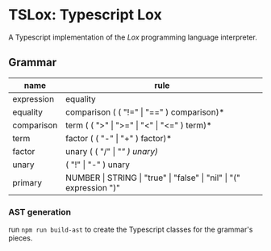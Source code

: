 # TSLox: Typescript Lox

A Typescript implementation of the _Lox_ programming language interpreter.


## Grammar
| name | rule |
|------|------|
| expression | equality |
| equality | comparison ( ( "!=" \| "==" ) comparison)* |
| comparison | term ( ( ">" \| ">=" \| "<" \| "<=" ) term)* |
| term | factor ( ( "-" \| "+" ) factor)* |
| factor | unary ( ( "/" \| "*" ) unary)* |
| unary | ( "!" \| "-" ) unary | primary |
| primary | NUMBER \| STRING \| "true" \| "false" \| "nil" \| "(" expression ")" |


### AST generation

run `npm run build-ast` to create the Typescript classes for the grammar's pieces.
